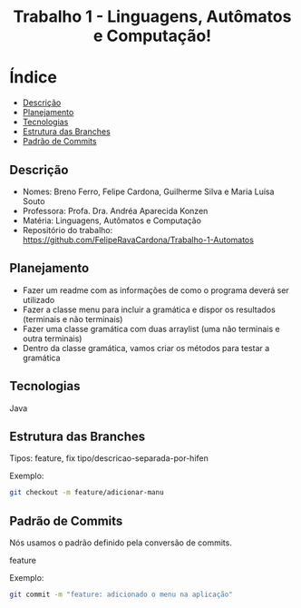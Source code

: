 <h1 align="center"> Trabalho 1 - Linguagens, Autômatos e Computação! </h1>

# Índice

- [Descrição](#Descrição)
- [Planejamento](#Planejamento)
- [Tecnologias](#Tecnologias)
- [Estrutura das Branches](#EstruturadasBranches)
- [Padrão de Commits](#PadrãodeCommits)


## Descrição
- Nomes: Breno Ferro, Felipe Cardona, Guilherme Silva e Maria Luísa Souto 
- Professora: Profa. Dra. Andréa Aparecida Konzen
- Matéria: Linguagens, Autômatos e Computação
- Repositório do trabalho: https://github.com/FelipeRavaCardona/Trabalho-1-Automatos 


## Planejamento
- Fazer um readme com as informações de como o programa deverá ser utilizado
- Fazer a classe menu para incluir a gramática e dispor os resultados (terminais e não terminais) 
- Fazer uma classe gramática com duas arraylist (uma não terminais e outra terminais)
- Dentro da classe gramática, vamos criar os métodos para testar a gramática

## Tecnologias
Java

## Estrutura das Branches


Tipos: feature, fix
tipo/descricao-separada-por-hifen

Exemplo:

```bash
git checkout -m feature/adicionar-manu
```

## Padrão de Commits
Nós usamos o padrão definido pela conversão de commits.

feature

Exemplo:
```bash
git commit -m "feature: adicionado o menu na aplicação"
```


